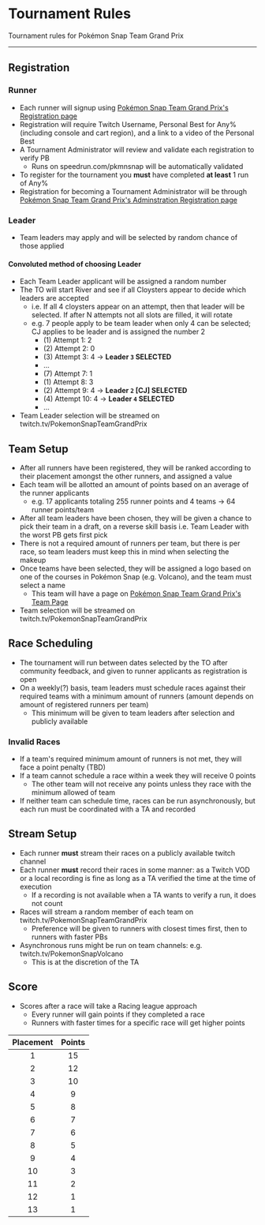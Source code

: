 # Tournament Rules
Tournament rules for Pokémon Snap Team Grand Prix

---

## Registration

### Runner
- Each runner will signup using [Pokémon Snap Team Grand Prix's Registration page](tgp.pkmnsnap.com/registration)
- Registration will require Twitch Username, Personal Best for Any% (including console and cart region), and a link to a video of the Personal Best
- A Tournament Administrator will review and validate each registration to verify PB
  - Runs on speedrun.com/pkmnsnap will be automatically validated
- To register for the tournament you **must** have completed **at least** 1 run of Any%
- Registration for becoming a Tournament Administrator will be through [Pokémon Snap Team Grand Prix's Adminstration Registration page](tgp.pkmnsnap.com/registration/administrator)


### Leader
- Team leaders may apply and will be selected by random chance of those applied

#### Convoluted method of choosing Leader
- Each Team Leader applicant will be assigned a random number
- The TO will start River and see if all Cloysters appear to decide which leaders are accepted
  - i.e. If all 4 cloysters appear on an attempt, then that leader will be selected. If after N attempts not all slots are filled, it will rotate
  - e.g. 7 people apply to be team leader when only 4 can be selected; CJ applies to be leader and is assigned the number 2
    - (1) Attempt 1: 2
    - (2) Attempt 2: 0
    - (3) Attempt 3: 4 &rarr; **Leader `3` SELECTED**
    - ...
    - (7) Attempt 7: 1
    - (1) Attempt 8: 3
    - (2) Attempt 9: 4 &rarr; **Leader `2` [CJ] SELECTED**
    - (4) Attempt 10: 4 &rarr; **Leader `4` SELECTED**
    - ...
- Team Leader selection will be streamed on twitch.tv/PokemonSnapTeamGrandPrix

## Team Setup
- After all runners have been registered, they will be ranked according to their placement amongst the other runners, and assigned a value
- Each team will be allotted an amount of points based on an average of the runner applicants
  - e.g. 17 applicants totaling 255 runner points and 4 teams &rarr; 64 runner points/team
- After all team leaders have been chosen, they will be given a chance to pick their team in a draft, on a reverse skill basis i.e. Team Leader with the worst PB gets first pick
- There is not a required amount of runners per team, but there is per race, so team leaders must keep this in mind when selecting the makeup
- Once teams have been selected, they will be assigned a logo based on one of the courses in Pokémon Snap (e.g. Volcano), and the team must select a name
  - This team will have a page on [Pokémon Snap Team Grand Prix's Team Page](tgp.pkmnsnap.com/teams)
- Team selection will be streamed on twitch.tv/PokemonSnapTeamGrandPrix

## Race Scheduling
- The tournament will run between dates selected by the TO after community feedback, and given to runner applicants as registration is open
- On a weekly(?) basis, team leaders must schedule races against their required teams with a minimum amount of runners (amount depends on amount of registered runners per team)
  - This minimum will be given to team leaders after selection and publicly available

### Invalid Races
- If a team's required minimum amount of runners is not met, they will face a point penalty (TBD)
- If a team cannot schedule a race within a week they will receive 0 points
  - The other team will not receive any points unless they race with the minimum allowed of team
- If neither team can schedule time, races can be run asynchronously, but each run must be coordinated with a TA and recorded

## Stream Setup
- Each runner **must** stream their races on a publicly available twitch channel
- Each runner **must** record their races in some manner: as a Twitch VOD or a local recording is fine as long as a TA verified the time at the time of execution
  - If a recording is not available when a TA wants to verify a run, it does not count
- Races will stream a random member of each team on twitch.tv/PokemonSnapTeamGrandPrix
  - Preference will be given to runners with closest times first, then to runners with faster PBs
- Asynchronous runs might be run on team channels: e.g. twitch.tv/PokemonSnapVolcano
  - This is at the discretion of the TA

## Score
- Scores after a race will take a Racing league approach
  - Every runner will gain points if they completed a race
  - Runners with faster times for a specific race will get higher points

| Placement | Points |
|:---------:|:------:|
|     1     |   15   |
|     2     |   12   |
|     3     |   10   |
|     4     |    9   |
|     5     |    8   |
|     6     |    7   |
|     7     |    6   |
|     8     |    5   |
|     9     |    4   |
|     10    |    3   |
|     11    |    2   |
|     12    |    1   |
|     13    |    1   |
